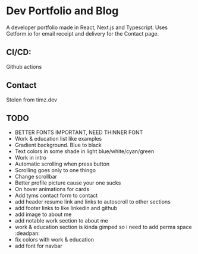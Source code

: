 # Dev Portfolio and Blog

A developer portfolio made in React, Next.js and Typescript. 
Uses Getform.io for email receipt and delivery for the Contact page.

## CI/CD:
Github actions 

## Contact
Stolen from timz.dev

## TODO
 * BETTER FONTS IMPORTANT, NEED THINNER FONT
 * Work & education list like examples
 * Gradient background. Blue to black
 * Text colors in some shade in light blue/white/cyan/green
 * Work in intro
 * Automatic scrolling when press button
 * Scrolling goes only to one thingo
 * Change scrollbar
 * Better profile picture cause your one sucks 
 * On hover animations for cards
 * Add tyms contact form to contact
 * add header resume link and links to autoscroll to other sections
 * add footer links to like linkedin and github
 * add image to about me
 * add notable work section to about me
 * work & education section is kinda gimped so i need to add perma space :deadpan:
 * fix colors with work & education
 * add font for navbar